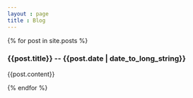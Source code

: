 ```yaml
---
layout : page
title : Blog
---
```

		
{% for post in site.posts %}

### **{{post.title}}** -- {{post.date | date_to_long_string}}
{{post.content}}

<!--			<li><span>{{ post.date | date_to_string }}</span> &raquo; <a href="{{ BASE_PATH }}{{ post.url }}">{{ post.title }}</a></li>-->
{% endfor %}


